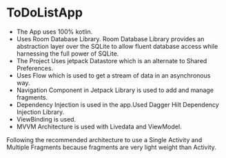 # ToDoListApp

- The App uses 100% kotlin.
- Uses Room Database Library. Room Database Library provides an abstraction layer over the SQLite to allow fluent database access while 
harnessing the full power of SQLite.
- The Project Uses jetpack Datastore which is an alternate to Shared Preferences.
- Uses Flow which is used to get a stream of data in an asynchronous way.
- Navigation Component in Jetpack Library is used to add and manage fragments.
- Dependency Injection is used in the app.Used Dagger Hilt Dependency Injection Library.
- ViewBinding is used.
- MVVM Architecture is used with Livedata and ViewModel.

Following the recommended architecture to use a Single Activity and Multiple 
Fragments because fragments are very light weight than Activity.

